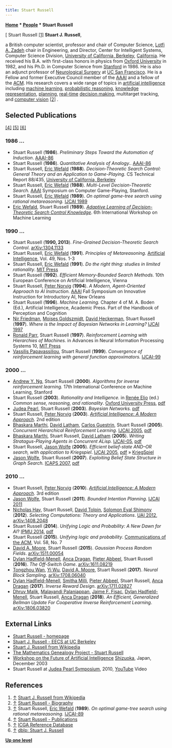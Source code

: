 ```yaml
---
title: Stuart Russell
---
```

**[Home](Home "Home") \* [People](People "People") \* Stuart Russell**



[ Stuart Russell <a id="cite-note-1" href="#cite-ref-1">[1]</a>
**Stuart J. Russell**,  

a British computer scientist, professor and chair of Computer Science, [Lotfi A. Zadeh](Mathematician#LAZadeh "Mathematician") chair in Engineering, and Director, Center for Intelligent Systems, Computer Science Division, [University of California, Berkeley](University_of_California,_Berkeley "University of California, Berkeley"), [California](https://en.wikipedia.org/wiki/California). 
He received his B.A. with first-class honors in physics from [Oxford University](https://en.wikipedia.org/wiki/University_of_Oxford) in 1982, and his Ph.D. in Computer Science from [Stanford](Stanford_University "Stanford University") in 1986. He is also an adjunct professor of [Neurological Surgery](https://en.wikipedia.org/wiki/Neurosurgery) at [UC San Francisco](https://en.wikipedia.org/wiki/University_of_California,_San_Francisco). 
He is a Fellow and former Executive Council member of the [AAAI](AAAI "AAAI") and a fellow of the [ACM](ACM "ACM"). His research covers a wide range of topics in [artificial intelligence](Artificial_Intelligence "Artificial Intelligence") including [machine learning](Learning "Learning"), [probabilistic reasoning](https://en.wikipedia.org/wiki/Probabilistic_logic), [knowledge representation](Knowledge "Knowledge"), [planning](Planning "Planning"), [real-time](https://en.wikipedia.org/wiki/Real-time_computing) [decision making](https://en.wikipedia.org/wiki/Decision-making), multitarget tracking, and [computer vision](https://en.wikipedia.org/wiki/Computer_vision) <a id="cite-note-2" href="#cite-ref-2">[2]</a> . 



## Selected Publications


<a id="cite-note-4" href="#cite-ref-4">[4]</a> <a id="cite-note-5" href="#cite-ref-5">[5]</a> <a id="cite-note-6" href="#cite-ref-6">[6]</a>



### 1986 ...


* Stuart Russell (**1986**). *Preliminary Steps Toward the Automation of Induction*. [AAAI-86](Conferences#AAAI-86 "Conferences")
* Stuart Russell (**1986**). *Quantitative Analysis of Analogy.*. [AAAI-86](Conferences#AAAI-86 "Conferences")
* Stuart Russell, [Eric Wefald](Eric_Wefald "Eric Wefald") (**1988**). *Decision-Theoretic Search Control: General Theory and an Application to Game-Playing.* CS Technical Report 88/435, [University of California, Berkeley](University_of_California,_Berkeley "University of California, Berkeley")
* Stuart Russell, [Eric Wefald](Eric_Wefald "Eric Wefald") (**1988**). *Multi-Level Decision-Theoretic Search.* [AAAI](AAAI "AAAI") Symposium on Computer Game-Playing, Stanford.
* Stuart Russell, [Eric Wefald](Eric_Wefald "Eric Wefald") (**1989**). *On optimal game-tree search using rational metareasoning.* [IJCAI 1989](Conferences#IJCAI1989 "Conferences")
* [Eric Wefald](Eric_Wefald "Eric Wefald"), Stuart Russell (**1989**). *[Adaptive Learning of Decision-Theoretic Search Control Knowledge](https://www.sciencedirect.com/science/article/pii/B978155860036250103X)*. 6th International Workshop on Machine Learning


### 1990 ...


* Stuart Russell (**1990, 2013**). *Fine-Grained Decision-Theoretic Search Control*. [arXiv:1304.1133](https://arxiv.org/abs/1304.1133)
* Stuart Russell, [Eric Wefald](Eric_Wefald "Eric Wefald") (**1991**). *Principles of Metareasoning.* [Artificial Intelligence](https://en.wikipedia.org/wiki/Artificial_Intelligence_(journal)), Vol. 49, Nos. 1-3
* Stuart Russell, [Eric Wefald](Eric_Wefald "Eric Wefald") (**1991**). *Do the right thing: studies in limited rationality*. [MIT Press](https://en.wikipedia.org/wiki/MIT_Press)
* Stuart Russell (**1992**). *Efficient Memory-Bounded Search Methods.* 10th European Conference on Artificial Intelligence, Vienna
* Stuart Russell, [Peter Norvig](Peter_Norvig "Peter Norvig") (**1994**). *A Modern, Agent-Oriented Approach to AI Instruction.* [AAAI](AAAI "AAAI") Fall Symposium on Innovative Instruction for Introductory AI, New Orleans
* Stuart Russell (**1996**). *Machine Learning.* Chapter 4 of M. A. Boden (Ed.), Artificial Intelligence, Academic Press. Part of the Handbook of Perception and Cognition
* [Nir Friedman](index.php?title=Nir_Friedman&action=edit&redlink=1 "Nir Friedman (page does not exist)"), [Moises Goldszmidt](index.php?title=Moises_Goldszmidt&action=edit&redlink=1 "Moises Goldszmidt (page does not exist)"), [David Heckerman](index.php?title=David_Heckerman&action=edit&redlink=1 "David Heckerman (page does not exist)"), Stuart Russell (**1997**). *Where is the Impact of Bayesian Networks in Learning?* [IJCAI 1997](Conferences#IJCAI1997 "Conferences")
* [Ronald Parr](index.php?title=Ronald_Parr&action=edit&redlink=1 "Ronald Parr (page does not exist)"), Stuart Russell (**1997**). *Reinforcement Learning with Hierarchies of Machines.* in Advances in Neural Information Processing Systems 10, [MIT Press](https://en.wikipedia.org/wiki/MIT_Press)
* [Vassilis Papavassiliou](http://www.ilsp.gr/homepages/papavasiliou_eng.html), Stuart Russell (**1999**). *Convergence of reinforcement learning with general function approximators.* [IJCAI-99](Conferences#IJCAI1999 "Conferences")


### 2000 ...


* [Andrew Y. Ng](index.php?title=Andrew_Ng&action=edit&redlink=1 "Andrew Ng (page does not exist)"), Stuart Russell (**2000**). *Algorithms for inverse reinforcement learning.* 17th International Conference on Machine Learning, Stanford
* Stuart Russell (**2003**). *Rationality and Intelligence.* in [Renée Elio](https://dblp.uni-trier.de/pers/hd/e/Elio:Ren=eacute=e) (ed.) *Common sense, reasoning, and rationality*. [Oxford University Press](https://en.wikipedia.org/wiki/Oxford_University_Press), [pdf](https://people.eecs.berkeley.edu/~russell/papers/aij-cnt.pdf)
* [Judea Pearl](Judea_Pearl "Judea Pearl"), Stuart Russell (**2003**). *Bayesian Networks.* [pdf](https://people.eecs.berkeley.edu/~russell/papers/hbtnn-bn.pdf)
* Stuart Russell, [Peter Norvig](Peter_Norvig "Peter Norvig") (**2003**). *[Artificial Intelligence: A Modern Approach](http://aima.cs.berkeley.edu/2nd-ed/)*. 2nd edition
* [Bhaskara Marthi](https://dblp.uni-trier.de/pers/hd/m/Marthi:Bhaskara), [David Latham](https://dblp.uni-trier.de/pers/hd/l/Latham:David), [Carlos Guestrin](https://dblp.uni-trier.de/pers/hd/g/Guestrin:Carlos), Stuart Russell (**2005**). *Concurrent Hierarchical Reinforcement Learning.* [IJCAI 2005](Conferences#IJCAI2005 "Conferences"), [pdf](https://people.eecs.berkeley.edu/~russell/papers/ijcai05-chrl.pdf)
* [Bhaskara Marthi](https://dblp.uni-trier.de/pers/hd/m/Marthi:Bhaskara), Stuart Russell, [David Latham](https://dblp.uni-trier.de/pers/hd/l/Latham:David) (**2005**). *Writing Stratagus-Playing Agents in Concurrent ALisp.* [IJCAI-05](Conferences#IJCAI2005 "Conferences"), [pdf](https://people.eecs.berkeley.edu/~russell/papers/ijcai05-rrlcg.pdf)
* Stuart Russell, [Jason Wolfe](index.php?title=Jason_Wolfe&action=edit&redlink=1 "Jason Wolfe (page does not exist)") (**2005**). *Efficient belief-state AND–OR search, with application to Kriegspiel*. [IJCAI 2005](Conferences#IJCAI2005 "Conferences"), [pdf](https://www.ijcai.org/Proceedings/05/Papers/0929.pdf) » [KriegSpiel](KriegSpiel "KriegSpiel")
* [Jason Wolfe](index.php?title=Jason_Wolfe&action=edit&redlink=1 "Jason Wolfe (page does not exist)"), Stuart Russell (**2007**). *Exploiting Belief State Structure in Graph Search.* [ICAPS 2007](https://dblp.uni-trier.de/db/conf/aips/icaps2007.html), [pdf](https://people.eecs.berkeley.edu/~russell/papers/icaps07ws-graphdbu.pdf)


### 2010 ...


* Stuart Russell, [Peter Norvig](Peter_Norvig "Peter Norvig") (**2010**). *[Artificial Intelligence: A Modern Approach](http://aima.cs.berkeley.edu/)*. 3rd edition
* [Jason Wolfe](index.php?title=Jason_Wolfe&action=edit&redlink=1 "Jason Wolfe (page does not exist)"), Stuart Russell (**2011**). *Bounded Intention Planning*. [IJCAI 2011](Conferences#IJCAI2011 "Conferences")
* [Nicholas Hay](https://dblp.uni-trier.de/pers/hd/h/Hay:Nicholas), Stuart Russell, [David Tolpin](index.php?title=David_Tolpin&action=edit&redlink=1 "David Tolpin (page does not exist)"), [Solomon Eyal Shimony](Solomon_Eyal_Shimony "Solomon Eyal Shimony") (**2012**). *Selecting Computations: Theory and Applications*. [UAI 2012](https://dblp.uni-trier.de/db/conf/uai/uai2012.html), [arXiv:1408.2048](https://arxiv.org/abs/1408.2048)
* Stuart Russell (**2014**). *Unifying Logic and Probability: A New Dawn for AI*? [IPMU 2014](https://dblp.uni-trier.de/db/conf/ipmu/ipmu2014-1.html), [pdf](https://people.eecs.berkeley.edu/~russell/papers/ipmu14-oupm.pdf)
* Stuart Russell (**2015**). *Unifying logic and probability*. [Communications of the ACM](ACM#Communications "ACM"), Vol. 58, No. 7
* [David A. Moore](https://dblp.uni-trier.de/pers/hd/m/Moore:David_A=), Stuart Russell (**2015**). *Gaussian Process Random Fields*. [arXiv:1511.00054](https://arxiv.org/abs/1511.00054)
* [Dylan Hadfield-Menell](https://dblp.uni-trier.de/pers/hd/h/Hadfield=Menell:Dylan), [Anca Dragan](https://dblp.uni-trier.de/pers/hd/d/Dragan:Anca_D=), [Pieter Abbeel](https://dblp.uni-trier.de/pers/hd/a/Abbeel:Pieter), Stuart Russell (**2016**). *The Off-Switch Game*. [arXiv:1611.08219](https://arxiv.org/abs/1611.08219)
* [Tongzhou Wan](https://dblp.uni-trier.de/pers/hd/w/Wang:Tongzhou), [Yi Wu](https://dblp.uni-trier.de/pers/hd/w/Wu:Yi), [David A. Moore](https://dblp.uni-trier.de/pers/hd/m/Moore:David_A=), Stuart Russell (**2017**). *Neural Block Sampling*. [arXiv:1708.06040](https://arxiv.org/abs/1708.06040)
* [Dylan Hadfield-Menell](https://dblp.uni-trier.de/pers/hd/h/Hadfield=Menell:Dylan), [Smitha Milli](https://dblp.uni-trier.de/pers/hd/m/Milli:Smitha), [Pieter Abbeel](https://dblp.uni-trier.de/pers/hd/a/Abbeel:Pieter), Stuart Russell, [Anca Dragan](https://dblp.uni-trier.de/pers/hd/d/Dragan:Anca_D=) (**2017**). *Inverse Reward Design*. [arXiv:1711.02827](https://arxiv.org/abs/1711.02827)
* [Dhruv Malik](https://dblp.uni-trier.de/pers/hd/m/Malik:Dhruv), [Malayandi Palaniappan](https://dblp.uni-trier.de/pers/hd/p/Palaniappan:Malayandi), [Jaime F. Fisac](https://dblp.uni-trier.de/pers/hd/f/Fisac:Jaime_F=), [Dylan Hadfield-Menell](https://dblp.uni-trier.de/pers/hd/h/Hadfield=Menell:Dylan), Stuart Russell, [Anca Dragan](https://dblp.uni-trier.de/pers/hd/d/Dragan:Anca_D=) (**2018**). *An Efficient, Generalized Bellman Update For Cooperative Inverse Reinforcement Learning*. [arXiv:1806.03820](https://arxiv.org/abs/1806.03820)


## External Links


* [Stuart Russell - homepage](https://people.eecs.berkeley.edu/~russell/)
* [Stuart J. Russell - EECS at UC Berkeley](https://www2.eecs.berkeley.edu/Faculty/Homepages/russell.html)
* [Stuart J. Russell from Wikipedia](https://en.wikipedia.org/wiki/Stuart_J._Russell)
* [The Mathematics Genealogy Project - Stuart Russell](https://genealogy.math.ndsu.nodak.edu/id.php?id=32943)
* [Workshop on the Future of Artificial Intelligence](http://erichorvitz.com/japanAImtg/) [Shizuoka](https://en.wikipedia.org/wiki/Shizuoka,_Shizuoka), Japan, December 2003
* Stuart Russell at [Judea Pearl Symposium](Judea_Pearl#Symposium "Judea Pearl"), 2010, [YouTube](https://en.wikipedia.org/wiki/YouTube) Video


 
## References


1. <a id="cite-ref-1" href="#cite-note-1">↑</a> [Stuart J. Russell from Wikipedia](https://en.wikipedia.org/wiki/Stuart_J._Russell)
2. <a id="cite-ref-2" href="#cite-note-2">↑</a> [Stuart Russell - Biography](http://www.cs.berkeley.edu/%7Erussell/biography.html)
3. <a id="cite-ref-3" href="#cite-note-3">↑</a> Stuart Russell, [Eric Wefald](Eric_Wefald "Eric Wefald") (**1989**). *On optimal game-tree search using rational metareasoning.* [IJCAI-89](Conferences#IJCAI1989 "Conferences")
4. <a id="cite-ref-4" href="#cite-note-4">↑</a> [Stuart Russell - Publications](https://people.eecs.berkeley.edu/~russell/publications.html)
5. <a id="cite-ref-5" href="#cite-note-5">↑</a> [ICGA Reference Database](ICGA_Journal#RefDB "ICGA Journal")
6. <a id="cite-ref-6" href="#cite-note-6">↑</a> [dblp: Stuart J. Russell](https://dblp.uni-trier.de/pers/hd/r/Russell:Stuart_J=)

**[Up one level](People "People")**







 
